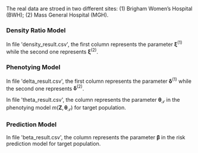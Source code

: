The real data are stroed in two different sites: (1) Brigham Women’s Hospital (BWH); (2) Mass General Hospital (MGH).

### Density Ratio Model
In file 'density_result.csv', the first column represents the parameter $\boldsymbol{\xi}^{(1)}$ while the second one represents $\boldsymbol{\xi}^{(2)}$.

### Phenotying Model
In file 'delta_result.csv', the first column represents the parameter $\boldsymbol{\delta}^{(1)}$ while the second one represents $\boldsymbol{\delta}^{(2)}$.

In file 'theta_result.csv', the column represents the parameter $\boldsymbol{\theta_{\mathcal{T}}}$ in the phenotying model $m(\mathbf{Z},\boldsymbol{\theta_{\mathcal{T}}})$ for target population.

### Prediction Model
In file 'beta_result.csv', the column represents the parameter $\boldsymbol{\beta}$ in the risk prediction model for target population.
